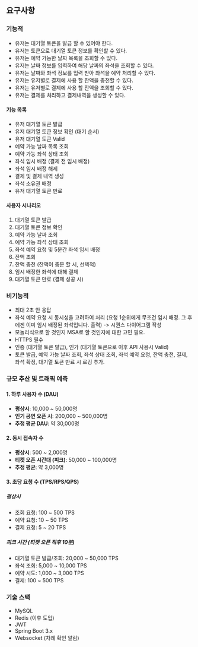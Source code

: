 ## 요구사항

### 기능적
- 유저는 대기열 토큰을 발급 할 수 있어야 한다.
- 유저는 토큰으로 대기열 토큰 정보를 확인할 수 있다.
- 유저는 예약 가능한 날짜 목록을 조회할 수 있다.
- 유저는 날짜 정보를 입력하여 해당 날짜의 좌석을 조회할 수 있다.
- 유저는 날짜와 좌석 정보를 입력 받아 좌석을 예약 처리할 수 있다.
- 유저는 유저별로 결제에 사용 할 잔액을 충전할 수 있다.
- 유저는 유저별로 결제에 사용 할 잔액을 조회할 수 있다.
- 유저는 결제를 처리하고 결제내역을 생성할 수 있다.

#### 기능 목록
- 유저 대기열 토큰 발급
- 유저 대기열 토큰 정보 확인 (대기 순서)
- 유저 대기열 토큰 Valid
- 예약 가능 날짜 목록 조회
- 예약 가능 좌석 상태 조회
- 좌석 임시 배정 (결제 전 임시 배정)
- 좌석 임시 배정 해제
- 결제 및 결제 내역 생성
- 좌석 소유권 배정
- 유저 대기열 토큰 만료

#### 사용자 시나리오
1. 대기열 토큰 발급
2. 대기열 토큰 정보 확인
3. 예약 가능 날짜 조회
4. 예약 가능 좌석 상태 조회
5. 좌석 예약 요청 및 5분간 좌석 임시 배정
6. 잔액 조회
7. 잔액 충전 (잔액이 충분 할 시, 선택적)
8. 임시 배정한 좌석에 대해 결제
9. 대기열 토큰 만료 (결제 성공 시)

### 비기능적
- 최대 2초 안 응답
- 좌석 예약 요청 시 동시성을 고려하여 처리 (요청 1순위에게 무조건 임시 배정. 그 후에겐 이미 임시 배정된 좌석입니다. 출력) -> 시퀀스 다이어그램 작성
- 모놀리식으로 할 것인지 MSA로 할 것인지에 대한 고민 필요.
- HTTPS 필수
- 인증 (대기열 토큰 발급), 인가 (대기열 토큰으로 이후 API 사용시 Valid)
- 토큰 발급, 예약 가능 날짜 조회, 좌석 상태 조회, 좌석 예약 요청, 잔액 충전, 결제, 좌석 확정, 대기열 토큰 만료 시 로깅 추가.

### 규모 추산 및 트래픽 예측

#### 1. 하루 사용자 수 (DAU)
- **평상시**: 10,000 ~ 50,000명
- **인기 공연 오픈 시**: 200,000 ~ 500,000명
- **추정 평균 DAU**: 약 30,000명

#### 2. 동시 접속자 수
- **평상시**: 500 ~ 2,000명
- **티켓 오픈 시간대 (피크)**: 50,000 ~ 100,000명
- **추정 평균**: 약 3,000명

#### 3. 초당 요청 수 (TPS/RPS/QPS)

##### 평상시
- 조회 요청: 100 ~ 500 TPS
- 예약 요청: 10 ~ 50 TPS
- 결제 요청: 5 ~ 20 TPS

##### 피크 시간 (티켓 오픈 직후 10분)
- 대기열 토큰 발급/조회: 20,000 ~ 50,000 TPS
- 좌석 조회: 5,000 ~ 10,000 TPS
- 예약 시도: 1,000 ~ 3,000 TPS
- 결제: 100 ~ 500 TPS

### 기술 스택
- MySQL
- Redis (이후 도입)
- JWT
- Spring Boot 3.x
- Websocket (차례 확인 알림)
